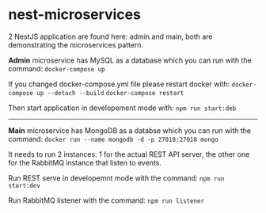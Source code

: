 # nest-microservices

2 NestJS application are found here: admin and main, both are demonstrating the microservices pattern.

**Admin** microservice has MySQL as a database which you can run with the command:
```docker-compose up```

If you changed docker-compose.yml file please restart docker with:
```docker-compose up --detach --build```
```docker-compose restart```

Then start application in developement mode with:
```npm run start:deb```

-------

**Main** microservice has MongoDB as a databse which you can run with the command:
```docker run --name mongodb -d -p 27018:27018 mongo```

It needs to run 2 instances: 1 for the actual REST API server, the other one for the RabbitMQ instance that listen to events.

Run REST serve in developemnt mode with the command:
```npm run start:dev```

Run RabbitMQ listener with the command:
```npm run listener```

